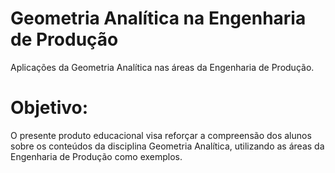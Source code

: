 # Geometria Analítica na Engenharia de Produção
 Aplicações da Geometria Analítica nas áreas da Engenharia de Produção.
# Objetivo: 
O presente produto educacional visa reforçar a compreensão dos alunos sobre os conteúdos da disciplina Geometria Analítica, utilizando as áreas da Engenharia de Produção como exemplos.
